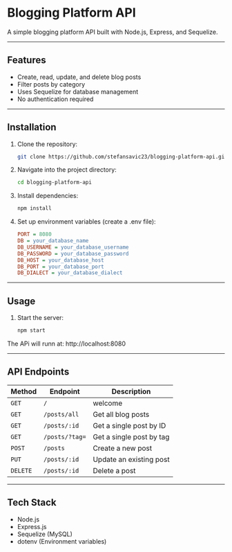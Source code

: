 # Blogging Platform API

A simple blogging platform API built with Node.js, Express, and Sequelize.

---

##  Features

- Create, read, update, and delete blog posts 
- Filter posts by category 
- Uses Sequelize for database management 
- No authentication required

---

## Installation

1. Clone the repository:
   ```sh
   git clone https://github.com/stefansavic23/blogging-platform-api.git
2. Navigate into the project directory:
   ```sh
   cd blogging-platform-api
3. Install dependencies:
   ```sh
   npm install
4. Set up environment variables (create a .env file):
   ```ini
   PORT = 8080
   DB = your_database_name
   DB_USERNAME = your_database_username
   DB_PASSWORD = your_database_password
   DB_HOST = your_database_host 
   DB_PORT = your_database_port
   DB_DIALECT = your_database_dialect
   
---

## Usage
1. Start the server:
   ```sh
   npm start
The APi will runn at: http://localhost:8080

---

## API Endpoints

| Method | Endpoint       | Description                   |
|--------|----------------|-------------------------------|
| `GET`  | `/`            | welcome                       |
| `GET`  | `/posts/all`   | Get all blog posts            |
| `GET`  | `/posts/:id`   | Get a single post by ID       |
| `GET`  | `/posts/?tag=` | Get a single post by tag      |
| `POST` | `/posts`       | Create a new post             |
| `PUT`  | `/posts/:id`   | Update an existing post       |
|`DELETE`| `/posts/:id`   | Delete a post                 |

---

## Tech Stack

- Node.js
- Express.js
- Sequelize (MySQL)
- dotenv (Environment variables)

